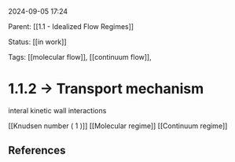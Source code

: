 2024-09-05 17:24

Parent: [[1.1 - Idealized Flow Regimes]]

Status: [[in work]]

Tags: [[molecular flow]], [[continuum flow]],

# 1.1.2 -> Transport mechanism

interal kinetic
wall interactions

[[Knudsen number ( 1 )]]
[[Molecular regime]]
[[Continuum regime]]
## References